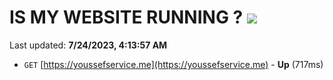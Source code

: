 # IS MY WEBSITE RUNNING ? [![](https://img.shields.io/static/v1?label=Sponsor&message=%E2%9D%A4&logo=GitHub&color=%23fe8e86)](https://github.com/sponsors/<username>)

Last updated: **7/24/2023, 4:13:57 AM**

- `GET` [https://youssefservice.me](https://youssefservice.me) - **Up** (717ms)
